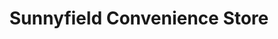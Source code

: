 ---
title: "Sunnyfield Convenience Store"
url: /derby/sunnyfield-convenience-store/
shop: Lebensmittel
---